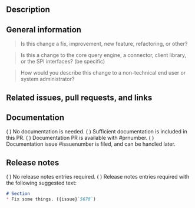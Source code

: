 <!-- Thank you for submitting a pull request! Find more information in our development guide at https://github.com/trinodb/trino/blob/master/.github/DEVELOPMENT.md and contact us on #dev in Slack. -->

## Description

<!-- Elaborate beyond the title of the PR as necessary to help the reviewers and maintainers.-->

## General information

<!-- Answer the following questions to help reviewers and maintainers
understand this PR's scope at a glance:
-->

> Is this change a fix, improvement, new feature, refactoring, or other?

> Is this a change to the core query engine, a connector, client library, or the SPI interfaces? (be specific)

> How would you describe this change to a non-technical end user or system administrator?

## Related issues, pull requests, and links

<!-- List any issues fixed by this PR, and provide links to other related PRs, upstream release notes, and other useful resources. For example:
* Fixes #issuenumber
* Related documentation in #issuenumber
* [Some release notes](http://usefulinfo.example.com)
-->

<!-- The following sections are filled in by the maintainer with input from the contributor:
Use :white_check_mark: or (x) to signal selection.
-->

## Documentation

( ) No documentation is needed.
( ) Sufficient documentation is included in this PR.
( ) Documentation PR is available with #prnumber.
( ) Documentation issue #issuenumber is filed, and can be handled later.

## Release notes

( ) No release notes entries required.
( ) Release notes entries required with the following suggested text:

```markdown
# Section
* Fix some things. ({issue}`5678`)
```
